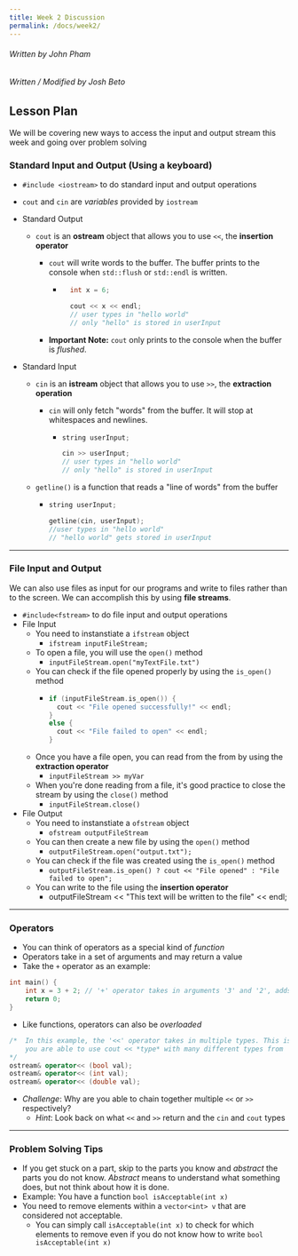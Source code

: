 ```yaml
---
title: Week 2 Discussion
permalink: /docs/week2/
---
```


###### Written by John Pham
###### Written / Modified by Josh Beto


## Lesson Plan

We will be covering new ways to access the input and output stream this week and going over problem solving


### Standard Input and Output (Using a keyboard)

* `#include <iostream>` to do standard input and output operations
* ```cout``` and ```cin``` are *variables* provided by ```iostream```

* Standard Output
  * `cout` is an **ostream** object that allows you to use `<<`, the **insertion operator**

    * `cout` will write words to the buffer. The buffer prints to the console when ```std::flush``` or ```std::endl``` is written.

        * ```cpp
            int x = 6;

            cout << x << endl;
            // user types in "hello world"
            // only "hello" is stored in userInput
            ```
    * **Important Note:** ```cout``` only prints to the console when the buffer is *flushed*. 

* Standard Input

  * `cin` is an **istream** object that allows you to use `>>`, the **extraction operation**

    * `cin` will only fetch "words" from the buffer. It will stop at whitespaces and newlines.

      * ```cpp
        string userInput;

        cin >> userInput;
        // user types in "hello world"
        // only "hello" is stored in userInput
        ```

  * `getline()` is a function that reads a "line of words" from the buffer

    * ```cpp
      string userInput;

      getline(cin, userInput);
      //user types in "hello world"
      // "hello world" gets stored in userInput
      ```

---

### File Input and Output

We can also use files as input for our programs and write to files rather than to the screen. We can accomplish this by using **file streams**.

* `#include<fstream>` to do file input and output operations
* File Input
  * You need to instanstiate a `ifstream` object
    * `ifstream inputFileStream;`
  * To open a file, you will use the `open()` method
    * `inputFileStream.open("myTextFile.txt")`
  * You can check if the file opened properly by using the `is_open()` method
    * ```cpp
      if (inputFileStream.is_open()) {
        cout << "File opened successfully!" << endl;
      }
      else {
        cout << "File failed to open" << endl;
      }
      ```
  * Once you have a file open, you can read from the from by using the **extraction operator**
    * `inputFileStream >> myVar`
  * When you're done reading from a file, it's good practice to close the stream by using the `close()` method
    * `inputFileStream.close()`
* File Output
  * You need to instanstiate a `ofstream` object
    * `ofstream outputFileStream`
  * You can then create a new file by using the `open()` method
    * `outputFileStream.open("output.txt");`
  * You can check if the file was created using the `is_open()` method
    * `outputFileStream.is_open() ? cout << "File opened" : "File failed to open";`
  * You can write to the file using the **insertion operator**
    * outputFileStream << "This text will be written to the file" << endl;

---

### Operators

* You can think of operators as a special kind of *function*
* Operators take in a set of arguments and may return a value
* Take the ```+``` operator as an example:
```cpp
int main() {
    int x = 3 + 2; // '+' operator takes in arguments '3' and '2', adds them, and returns '5'
    return 0;
}
```

* Like functions, operators can also be *overloaded*
```cpp
/*  In this example, the '<<' operator takes in multiple types. This is how
    you are able to use cout << *type* with many different types from 'int' to 'double'! 
*/
ostream& operator<< (bool val);
ostream& operator<< (int val);
ostream& operator<< (double val);
```

* *Challenge*: Why are you able to chain together multiple ```<<``` or ```>>``` respectively? 
  * *Hint*: Look back on what ```<<``` and ```>>``` return and the ```cin``` and ```cout``` types

---

### Problem Solving Tips
* If you get stuck on a part, skip to the parts you know and *abstract* the parts you do not know. *Abstract* means to understand what something does, but not think about how it is done. 
* Example: You have a function ```bool isAcceptable(int x)```
* You need to remove elements within a ```vector<int> v``` that are considered not acceptable. 
  * You can simply call ```isAcceptable(int x)``` to check for which elements to remove even if you do not know how to write ```bool isAcceptable(int x)```
